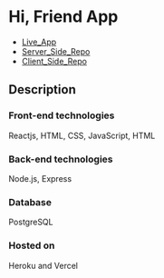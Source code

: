 # Hi, Friend App

- [Live_App](https://hifriend.vercel.app/)
- [Server_Side_Repo](https://github.com/eriyanto87/hi-friend-api)
- [Client_Side_Repo](https://github.com/eriyanto87/hi-friend-client)

## Description

### Front-end technologies

Reactjs, HTML, CSS, JavaScript, HTML

### Back-end technologies

Node.js, Express

### Database

PostgreSQL

### Hosted on

Heroku and Vercel
